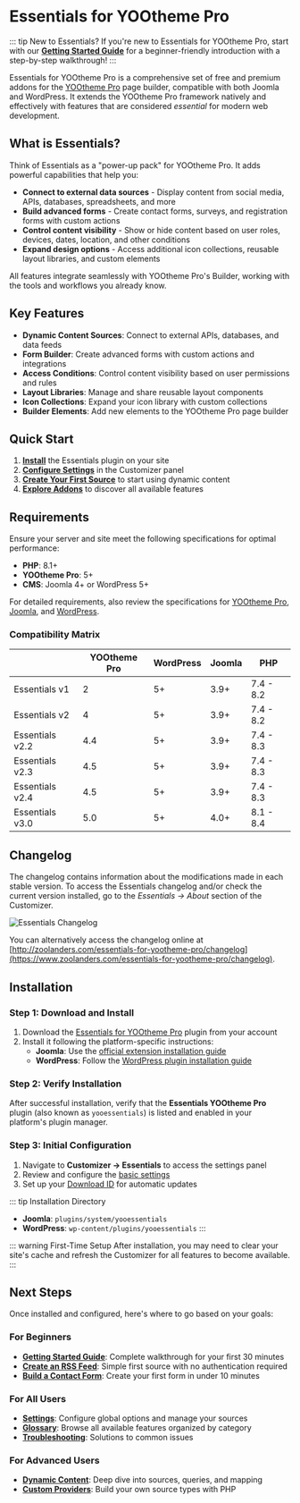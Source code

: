 # Essentials for YOOtheme Pro

::: tip New to Essentials?
If you're new to Essentials for YOOtheme Pro, start with our **[Getting Started Guide](/essentials-for-yootheme-pro/getting-started)** for a beginner-friendly introduction with a step-by-step walkthrough!
:::

Essentials for YOOtheme Pro is a comprehensive set of free and premium addons for the [YOOtheme Pro](https://yootheme.com/page-builder) page builder, compatible with both Joomla and WordPress. It extends the YOOtheme Pro framework natively and effectively with features that are considered _essential_ for modern web development.

## What is Essentials?

Think of Essentials as a "power-up pack" for YOOtheme Pro. It adds powerful capabilities that help you:

- **Connect to external data sources** - Display content from social media, APIs, databases, spreadsheets, and more
- **Build advanced forms** - Create contact forms, surveys, and registration forms with custom actions
- **Control content visibility** - Show or hide content based on user roles, devices, dates, location, and other conditions
- **Expand design options** - Access additional icon collections, reusable layout libraries, and custom elements

All features integrate seamlessly with YOOtheme Pro's Builder, working with the tools and workflows you already know.

## Key Features

- **Dynamic Content Sources**: Connect to external APIs, databases, and data feeds
- **Form Builder**: Create advanced forms with custom actions and integrations
- **Access Conditions**: Control content visibility based on user permissions and rules
- **Layout Libraries**: Manage and share reusable layout components
- **Icon Collections**: Expand your icon library with custom collections
- **Builder Elements**: Add new elements to the YOOtheme Pro page builder

## Quick Start

1. **[Install](#installation)** the Essentials plugin on your site
2. **[Configure Settings](/essentials-for-yootheme-pro/settings)** in the Customizer panel
3. **[Create Your First Source](/essentials-for-yootheme-pro/addons/dynamic/)** to start using dynamic content
4. **[Explore Addons](/essentials-for-yootheme-pro/addons/forms/)** to discover all available features

## Requirements

Ensure your server and site meet the following specifications for optimal performance:

- **PHP**: 8.1+
- **YOOtheme Pro**: 5+
- **CMS**: Joomla 4+ or WordPress 5+

For detailed requirements, also review the specifications for [YOOtheme Pro](https://yootheme.com/support/yootheme-pro/joomla/introduction#requirements), [Joomla](https://docs.joomla.org/J4.x:Installing_Joomla#Requirements), and [WordPress](https://wordpress.org/about/requirements).

### Compatibility Matrix

| | YOOtheme Pro | WordPress | Joomla | PHP |
| --- | --- | --- | --- | --- |
| Essentials v1 | 2 | 5+ | 3.9+ | 7.4 - 8.2 |
| Essentials v2 | 4 | 5+ | 3.9+ | 7.4 - 8.2 |
| Essentials v2.2 | 4.4 | 5+ | 3.9+ | 7.4 - 8.3 |
| Essentials v2.3 | 4.5 | 5+ | 3.9+ | 7.4 - 8.3 |
| Essentials v2.4 | 4.5 | 5+ | 3.9+ | 7.4 - 8.3 |
| Essentials v3.0 | 5.0 | 5+ | 4.0+ | 8.1 - 8.4 |

## Changelog

The changelog contains information about the modifications made in each stable version. To access the Essentials changelog and/or check the current version installed, go to the _Essentials -> About_ section of the Customizer.

![Essentials Changelog](./assets/essentials-changelog.gif)

You can alternatively access the changelog online at [http://zoolanders.com/essentials-for-yootheme-pro/changelog](https://www.zoolanders.com/essentials-for-yootheme-pro/changelog).

## Installation

### Step 1: Download and Install

1. Download the [Essentials for YOOtheme Pro](https://www.zoolanders.com/downloads) plugin from your account
2. Install it following the platform-specific instructions:
   - **Joomla**: Use the [official extension installation guide](https://docs.joomla.org/Installing_an_extension)
   - **WordPress**: Follow the [WordPress plugin installation guide](https://wordpress.org/support/article/managing-plugins/#installing-plugins-1)

### Step 2: Verify Installation

After successful installation, verify that the **Essentials YOOtheme Pro** plugin (also known as `yooessentials`) is listed and enabled in your platform's plugin manager.

### Step 3: Initial Configuration

1. Navigate to **Customizer → Essentials** to access the settings panel
2. Review and configure the [basic settings](/essentials-for-yootheme-pro/settings)
3. Set up your [Download ID](/essentials-for-yootheme-pro/updating#download-id) for automatic updates

::: tip Installation Directory

- **Joomla**: `plugins/system/yooessentials`
- **WordPress**: `wp-content/plugins/yooessentials`
:::

::: warning First-Time Setup
After installation, you may need to clear your site's cache and refresh the Customizer for all features to become available.
:::

## Next Steps

Once installed and configured, here's where to go based on your goals:

### For Beginners
- **[Getting Started Guide](/essentials-for-yootheme-pro/getting-started)**: Complete walkthrough for your first 30 minutes
- **[Create an RSS Feed](/essentials-for-yootheme-pro/addons/dynamic/sources/rss)**: Simple first source with no authentication required
- **[Build a Contact Form](/essentials-for-yootheme-pro/addons/forms/)**: Create your first form in under 10 minutes

### For All Users
- **[Settings](/essentials-for-yootheme-pro/settings)**: Configure global options and manage your sources
- **[Glossary](/essentials-for-yootheme-pro/glossary)**: Browse all available features organized by category
- **[Troubleshooting](/essentials-for-yootheme-pro/troubleshooting)**: Solutions to common issues

### For Advanced Users
- **[Dynamic Content](/essentials-for-yootheme-pro/addons/dynamic/)**: Deep dive into sources, queries, and mapping
- **[Custom Providers](/essentials-for-yootheme-pro/addons/dynamic/custom-provider)**: Build your own source types with PHP
